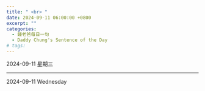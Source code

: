 ```yaml
---
title: " <br> "
date: 2024-09-11 06:00:00 +0800
excerpt: ""
categories:
  - 鍾老爸每日一句
  - Daddy Chung's Sentence of the Day
# tags:
---
```


2024-09-11 星期三

> 

---

2024-09-11 Wednesday

> 
